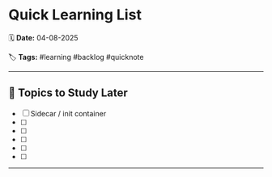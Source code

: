 # Quick Learning List

🗓️ **Date:** 04-08-2025  

🏷️ **Tags:** #learning #backlog #quicknote

---

## 🚀 Topics to Study Later

- [ ] Sidecar / init container 
- [ ] 
- [ ] 
- [ ] 
- [ ] 
- [ ] 

---